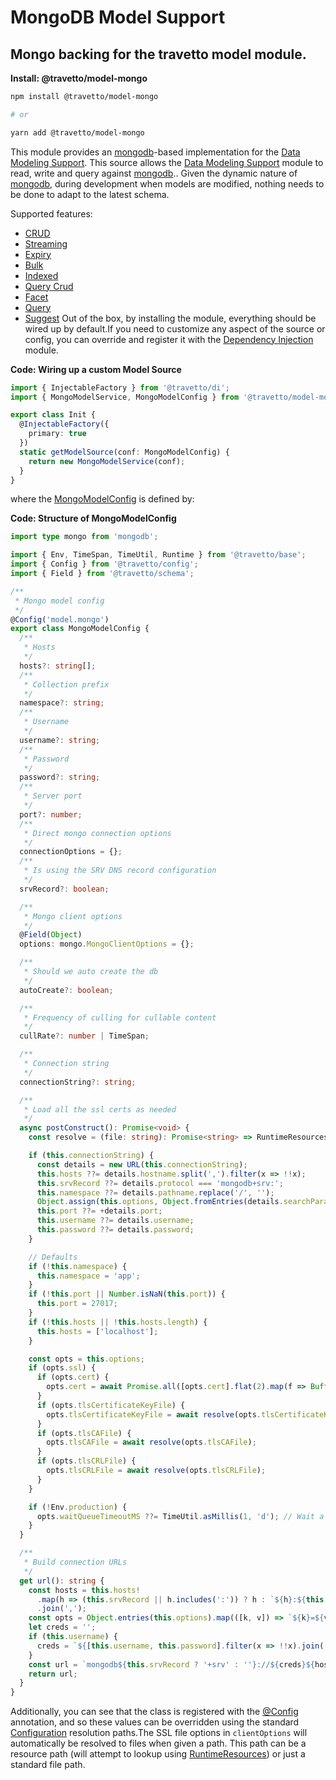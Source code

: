<!-- This file was generated by @travetto/doc and should not be modified directly -->
<!-- Please modify https://github.com/travetto/travetto/tree/main/module/model-mongo/DOC.tsx and execute "npx trv doc" to rebuild -->
# MongoDB Model Support

## Mongo backing for the travetto model module.

**Install: @travetto/model-mongo**
```bash
npm install @travetto/model-mongo

# or

yarn add @travetto/model-mongo
```

This module provides an [mongodb](https://mongodb.com)-based implementation for the [Data Modeling Support](https://github.com/travetto/travetto/tree/main/module/model#readme "Datastore abstraction for core operations.").  This source allows the [Data Modeling Support](https://github.com/travetto/travetto/tree/main/module/model#readme "Datastore abstraction for core operations.") module to read, write and query against [mongodb](https://mongodb.com).. Given the dynamic nature of [mongodb](https://mongodb.com), during development when models are modified, nothing needs to be done to adapt to the latest schema. 

Supported features:
   *  [CRUD](https://github.com/travetto/travetto/tree/main/module/model/src/service/crud.ts#L11)
   *  [Streaming](https://github.com/travetto/travetto/tree/main/module/model/src/service/stream.ts#L3)
   *  [Expiry](https://github.com/travetto/travetto/tree/main/module/model/src/service/expiry.ts#L11)
   *  [Bulk](https://github.com/travetto/travetto/tree/main/module/model/src/service/bulk.ts#L19)
   *  [Indexed](https://github.com/travetto/travetto/tree/main/module/model/src/service/indexed.ts#L12)
   *  [Query Crud](https://github.com/travetto/travetto/tree/main/module/model-query/src/service/crud.ts#L11)
   *  [Facet](https://github.com/travetto/travetto/tree/main/module/model-query/src/service/facet.ts#L12)
   *  [Query](https://github.com/travetto/travetto/tree/main/module/model-query/src/service/query.ts#L10)
   *  [Suggest](https://github.com/travetto/travetto/tree/main/module/model-query/src/service/suggest.ts#L12)
Out of the box, by installing the module, everything should be wired up by default.If you need to customize any aspect of the source or config, you can override and register it with the [Dependency Injection](https://github.com/travetto/travetto/tree/main/module/di#readme "Dependency registration/management and injection support.") module.

**Code: Wiring up a custom Model Source**
```typescript
import { InjectableFactory } from '@travetto/di';
import { MongoModelService, MongoModelConfig } from '@travetto/model-mongo';

export class Init {
  @InjectableFactory({
    primary: true
  })
  static getModelSource(conf: MongoModelConfig) {
    return new MongoModelService(conf);
  }
}
```

where the [MongoModelConfig](https://github.com/travetto/travetto/tree/main/module/model-mongo/src/config.ts#L11) is defined by:

**Code: Structure of MongoModelConfig**
```typescript
import type mongo from 'mongodb';

import { Env, TimeSpan, TimeUtil, Runtime } from '@travetto/base';
import { Config } from '@travetto/config';
import { Field } from '@travetto/schema';

/**
 * Mongo model config
 */
@Config('model.mongo')
export class MongoModelConfig {
  /**
   * Hosts
   */
  hosts?: string[];
  /**
   * Collection prefix
   */
  namespace?: string;
  /**
   * Username
   */
  username?: string;
  /**
   * Password
   */
  password?: string;
  /**
   * Server port
   */
  port?: number;
  /**
   * Direct mongo connection options
   */
  connectionOptions = {};
  /**
   * Is using the SRV DNS record configuration
   */
  srvRecord?: boolean;

  /**
   * Mongo client options
   */
  @Field(Object)
  options: mongo.MongoClientOptions = {};

  /**
   * Should we auto create the db
   */
  autoCreate?: boolean;

  /**
   * Frequency of culling for cullable content
   */
  cullRate?: number | TimeSpan;

  /**
   * Connection string
   */
  connectionString?: string;

  /**
   * Load all the ssl certs as needed
   */
  async postConstruct(): Promise<void> {
    const resolve = (file: string): Promise<string> => RuntimeResources.resolve(file).then(v => v, () => file);

    if (this.connectionString) {
      const details = new URL(this.connectionString);
      this.hosts ??= details.hostname.split(',').filter(x => !!x);
      this.srvRecord ??= details.protocol === 'mongodb+srv:';
      this.namespace ??= details.pathname.replace('/', '');
      Object.assign(this.options, Object.fromEntries(details.searchParams.entries()));
      this.port ??= +details.port;
      this.username ??= details.username;
      this.password ??= details.password;
    }

    // Defaults
    if (!this.namespace) {
      this.namespace = 'app';
    }
    if (!this.port || Number.isNaN(this.port)) {
      this.port = 27017;
    }
    if (!this.hosts || !this.hosts.length) {
      this.hosts = ['localhost'];
    }

    const opts = this.options;
    if (opts.ssl) {
      if (opts.cert) {
        opts.cert = await Promise.all([opts.cert].flat(2).map(f => Buffer.isBuffer(f) ? f : resolve(f)));
      }
      if (opts.tlsCertificateKeyFile) {
        opts.tlsCertificateKeyFile = await resolve(opts.tlsCertificateKeyFile);
      }
      if (opts.tlsCAFile) {
        opts.tlsCAFile = await resolve(opts.tlsCAFile);
      }
      if (opts.tlsCRLFile) {
        opts.tlsCRLFile = await resolve(opts.tlsCRLFile);
      }
    }

    if (!Env.production) {
      opts.waitQueueTimeoutMS ??= TimeUtil.asMillis(1, 'd'); // Wait a day in dev mode
    }
  }

  /**
   * Build connection URLs
   */
  get url(): string {
    const hosts = this.hosts!
      .map(h => (this.srvRecord || h.includes(':')) ? h : `${h}:${this.port ?? 27017}`)
      .join(',');
    const opts = Object.entries(this.options).map(([k, v]) => `${k}=${v}`).join('&');
    let creds = '';
    if (this.username) {
      creds = `${[this.username, this.password].filter(x => !!x).join(':')}@`;
    }
    const url = `mongodb${this.srvRecord ? '+srv' : ''}://${creds}${hosts}/${this.namespace}?${opts}`;
    return url;
  }
}
```

Additionally, you can see that the class is registered with the [@Config](https://github.com/travetto/travetto/tree/main/module/config/src/decorator.ts#L13) annotation, and so these values can be overridden using the standard [Configuration](https://github.com/travetto/travetto/tree/main/module/config#readme "Configuration support") resolution paths.The SSL file options in `clientOptions` will automatically be resolved to files when given a path.  This path can be a resource path (will attempt to lookup using [RuntimeResources](https://github.com/travetto/travetto/tree/main/module/base/src/runtime.ts#L8)) or just a standard file path.
